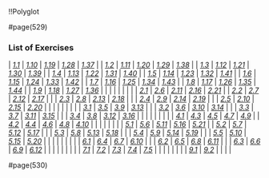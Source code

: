 !!Polyglot

#page(529)
### List of Exercises

| [*1.1*](chapter001!exercise_1.1) | *[1.10](chapter001!exercise_1.10)* | *[1.19](chapter001!exercise_1.19)* | *[1.28](chapter001!exercise_1.28)* | *[1.37](chapter001!exercise_1.37)* |
| *[1.2](chapter001!exercise_1.2)* | *[1.11](chapter001!exercise_1.11)* | *[1.20](chapter001!exercise_1.20)* | *[1.29](chapter001!exercise_1.29)* | *[1.38](chapter001!exercise_1.38)* |
| *[1.3](chapter001!exercise_1.3)* | *[1.12](chapter001!exercise_1.12)* | *[1.21](chapter001!exercise_1.21)* | *[1.30](chapter001!exercise_1.30)* | *[1.39](chapter001!exercise_1.39)* |
| *[1.4](chapter001!exercise_1.4)* | *[1.13](chapter001!exercise_1.13)* | *[1.22](chapter001!exercise_1.22)* | *[1.31](chapter001!exercise_1.31)* | *[1.40](chapter001!exercise_1.40)* |
| *[1.5](chapter001!exercise_1.5)* | *[1.14](chapter001!exercise_1.14)* | *[1.23](chapter001!exercise_1.23)* | *[1.32](chapter001!exercise_1.32)* | *[1.41](chapter001!exercise_1.41)* |
| *[1.6](chapter001!exercise_1.6)* | *[1.15](chapter001!exercise_1.15)* | *[1.24](chapter001!exercise_1.24)* | *[1.33](chapter001!exercise_1.33)* | *[1.42](chapter001!exercise_1.42)* |
| *[1.7](chapter001!exercise_1.7)* | *[1.16](chapter001!exercise_1.16)* | *[1.25](chapter001!exercise_1.25)* | *[1.34](chapter001!exercise_1.34)* | *[1.43](chapter001!exercise_1.43)* |
| *[1.8](chapter001!exercise_1.8)* | *[1.17](chapter001!exercise_1.17)* | *[1.26](chapter001!exercise_1.26)* | *[1.35](chapter001!exercise_1.35)* | *[1.44](chapter001!exercise_1.44)* |
| *[1.9](chapter001!exercise_1.9)* | *[1.18](chapter001!exercise_1.18)* | *[1.27](chapter001!exercise_1.27)* | *[1.36](chapter001!exercise_1.36)* |                                          |
|                                        |                                           |                                           |                                           |                                           |
| *[2.1](chapter002!exercise_2.1)* | *[2.6](chapter002!exercise_2.6)*   | *[2.11](chapter002!exercise_2.11)* | *[2.16](chapter002!exercise_2.16)* | *[2.21](chapter002!exercise_2.21)* |
| *[2.2](chapter002!exercise_2.2)* | *[2.7](chapter002!exercise_2.7)*   | *[2.12](chapter002!exercise_2.12)* | *[2.17](chapter002!exercise_2.17)* |                                          |
| *[2.3](chapter002!exercise_2.3)* | *[2.8](chapter002!exercise_2.8)*   | *[2.13](chapter002!exercise_2.13)* | *[2.18](chapter002!exercise_2.18)* |                                          |
| *[2.4](chapter002!exercise_2.4)* | *[2.9](chapter002!exercise_2.9)*   | *[2.14](chapter002!exercise_2.14)* | *[2.19](chapter002!exercise_2.19)* |                                          |
| *[2.5](chapter002!exercise_2.5)* | *[2.10](chapter002!exercise_2.10)* | *[2.15](chapter002!exercise_2.15)* | *[2.20](chapter002!exercise_2.20)* |                                          |
|                                        |                                           |                                           |                                           |                                           |
| *[3.1](chapter003!exercise_3.1)* | *[3.5](chapter003!exercise_3.5)*   | *[3.9](chapter003!exercise_3.9)*   | *[3.13](chapter003!exercise_3.13)* |                                          |
| *[3.2](chapter003!exercise_3.2)* | *[3.6](chapter003!exercise_3.6)*   | *[3.10](chapter003!exercise_3.10)* | *[3.14](chapter003!exercise_3.14)* |                                          |
| *[3.3](chapter003!exercise_3.3)* | *[3.7](chapter003!exercise_3.7)*   | *[3.11](chapter003!exercise_3.11)* | *[3.15](chapter003!exercise_3.15)* |                                          |
| *[3.4](chapter003!exercise_3.4)* | *[3.8](chapter003!exercise_3.8)*   | *[3.12](chapter003!exercise_3.12)* | *[3.16](chapter003!exercise_3.16)* |                                          |
|                                        |                                           |                                           |                                           |                                           |
| *[4.1](chapter004!exercise_4.1)* | *[4.3](chapter004!exercise_4.3)*   | *[4.5](chapter004!exercise_4.5)*   | *[4.7](chapter004!exercise_4.7)*   | *[4.9](chapter004!exercise_4.9)*   |
| *[4.2](chapter004!exercise_4.2)* | *[4.4](chapter004!exercise_4.4)*   | *[4.6](chapter004!exercise_4.6)*   | *[4.8](chapter004!exercise_4.8)*   | *[4.10](chapter004!exercise_4.10)* |
|                                        |                                           |                                           |                                           |                                           |
| *[5.1](chapter005!exercise_5.1)* | *[5.6](chapter005!exercise_5.6)*   | *[5.11](chapter005!exercise_5.11)* | *[5.16](chapter005!exercise_5.16)* | *[5.21](chapter005!exercise_5.21)* |
| *[5.2](chapter005!exercise_5.2)* | *[5.7](chapter005!exercise_5.7)*   | *[5.12](chapter005!exercise_5.12)* | *[5.17](chapter005!exercise_5.17)* |                                          |
| *[5.3](chapter005!exercise_5.3)* | *[5.8](chapter005!exercise_5.8)*   | *[5.13](chapter005!exercise_5.13)* | *[5.18](chapter005!exercise_5.18)* |                                          |
| *[5.4](chapter005!exercise_5.4)* | *[5.9](chapter005!exercise_5.9)*   | *[5.14](chapter005!exercise_5.14)* | *[5.19](chapter005!exercise_5.19)* |                                          |
| *[5.5](chapter005!exercise_5.5)* | *[5.10](chapter005!exercise_5.10)* | *[5.15](chapter005!exercise_5.15)* | *[5.20](chapter005!exercise_5.20)* |                                          |
|                                        |                                           |                                           |                                           |                                           |
| *[6.1](chapter006!exercise_6.1)* | *[6.4](chapter006!exercise_6.4)*   | *[6.7](chapter006!exercise_6.7)*   | *[6.10](chapter006!exercise_6.10)* |                                          |
| *[6.2](chapter006!exercise_6.2)* | *[6.5](chapter006!exercise_6.5)*   | *[6.8](chapter006!exercise_6.8)*   | *[6.11](chapter006!exercise_6.11)* |                                          |
| *[6.3](chapter006!exercise_6.3)* | *[6.6](chapter006!exercise_6.6)*   | *[6.9](chapter006!exercise_6.9)*   | *[6.12](chapter006!exercise_6.12)* |                                          |
|                                        |                                           |                                           |                                           |                                           |
| *[7.1](chapter007!exercise_7.1)* | *[7.2](chapter007!exercise_7.2)*   | *[7.3](chapter007!exercise_7.3)*   | *[7.4](chapter007!exercise_7.4)*   | *[7.5](chapter007!exercise_7.5)*   |
|                                        |                                           |                                           |                                           |                                           |
| *[9.1](chapter009!exercise_9.1)* | *[9.2](chapter009!exercise_9.2)*   |                                          |                                          |                                          |

#page(530)

